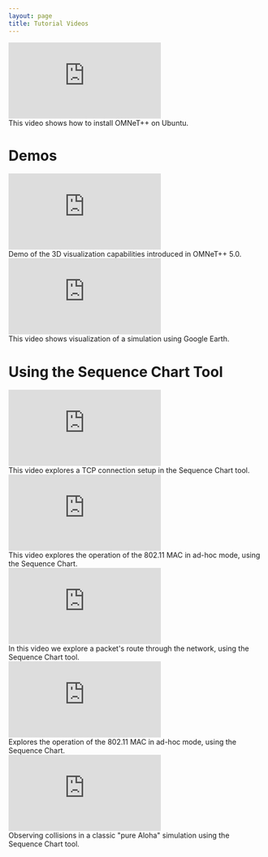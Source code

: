 ```yaml
---
layout: page
title: Tutorial Videos
---
```


<div class="row">
  <div class="col s12 m6 l6">
    <div class="card">
      <div class="card-image video-container">
           <iframe src="https://www.youtube.com/embed/gz0BKhrbbXQ" frameborder="0" allow="accelerometer; autoplay; encrypted-media;   gyroscope; picture-in-picture" allowfullscreen></iframe>
      </div>
      <div class="card-content">
          This video shows how to install OMNeT++ on Ubuntu.
      </div>
    </div>
  </div>
</div>

<h1>Demos</h1>

<div class="row">
  <div class="col s12 m6 l6">
    <div class="card">
      <div class="card-image video-container">
           <iframe src="https://www.youtube.com/embed/BjxVS9ExoI0" frameborder="0" allow="accelerometer; autoplay; encrypted-media;   gyroscope; picture-in-picture" allowfullscreen></iframe>
      </div>
      <div class="card-content">
          Demo of the 3D visualization capabilities introduced in OMNeT++ 5.0.
      </div>
    </div>
  </div>

  <div class="col s12 m6 l6">
    <div class="card">
      <div class="card-image video-container">
           <iframe src="https://www.youtube.com/embed/NLb4g8GcFmw" frameborder="0" allow="accelerometer; autoplay; encrypted-media;   gyroscope; picture-in-picture" allowfullscreen></iframe>
      </div>
      <div class="card-content">
          This video shows visualization of a simulation using Google Earth.
      </div>
    </div>
  </div>
</div>

<h1>Using the Sequence Chart Tool</h1>

<div class="row">
  <div class="col s12 m6 l6">
    <div class="card">
      <div class="card-image video-container">
           <iframe src="https://www.youtube.com/embed/EG8Vpv4ERRQ" frameborder="0" allow="accelerometer; autoplay; encrypted-media;   gyroscope; picture-in-picture" allowfullscreen></iframe>
      </div>
      <div class="card-content">
          This video explores a TCP connection setup in the Sequence Chart tool.
      </div>
    </div>
  </div>

  <div class="col s12 m6 l6">
    <div class="card">
      <div class="card-image video-container">
           <iframe src="https://www.youtube.com/embed/0gBDlXNwoGI" frameborder="0" allow="accelerometer; autoplay; encrypted-media;   gyroscope; picture-in-picture" allowfullscreen></iframe>
      </div>
      <div class="card-content">
          This video explores the operation of the 802.11 MAC in ad-hoc mode, using the Sequence Chart.
      </div>
    </div>
  </div>
</div>

<div class="row">
  <div class="col s12 m6 l6">
    <div class="card">
      <div class="card-image video-container">
           <iframe src="https://www.youtube.com/embed/zaaZXT2O--g" frameborder="0" allow="accelerometer; autoplay; encrypted-media;   gyroscope; picture-in-picture" allowfullscreen></iframe>
      </div>
      <div class="card-content">
          In this video we explore a packet's route through the network, using the Sequence Chart tool.
      </div>
    </div>
  </div>

  <div class="col s12 m6 l6">
    <div class="card">
      <div class="card-image video-container">
           <iframe src="https://www.youtube.com/embed/iAOvd8B0TYw" frameborder="0" allow="accelerometer; autoplay; encrypted-media;   gyroscope; picture-in-picture" allowfullscreen></iframe>
      </div>
      <div class="card-content">
          Explores the operation of the 802.11 MAC in ad-hoc mode, using the Sequence Chart.
      </div>
    </div>
  </div>
</div>

<div class="row">
  <div class="col s12 m6 l6">
    <div class="card">
      <div class="card-image video-container">
           <iframe src="https://www.youtube.com/embed/AUQwB9lqjPk" frameborder="0" allow="accelerometer; autoplay; encrypted-media;   gyroscope; picture-in-picture" allowfullscreen></iframe>
      </div>
      <div class="card-content">
          Observing collisions in a classic "pure Aloha" simulation using the Sequence Chart tool.
      </div>
    </div>
  </div>
</div>
